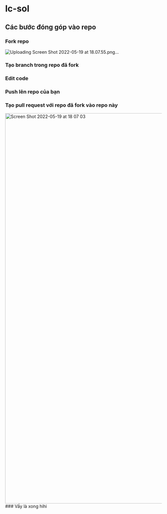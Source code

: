 # lc-sol
## Các bước đóng góp vào repo
### Fork repo
![Uploading Screen Shot 2022-05-19 at 18.07.55.png…]()
### Tạo branch trong repo đã fork
### Edit code
### Push lên repo của bạn
### Tạo pull request với repo đã fork vào repo này
<img width="1254" alt="Screen Shot 2022-05-19 at 18 07 03" src="https://user-images.githubusercontent.com/44517986/169279960-974d7abf-0b02-4db1-97a5-6dbeedca905f.png">
### Vầy là xong hihi
